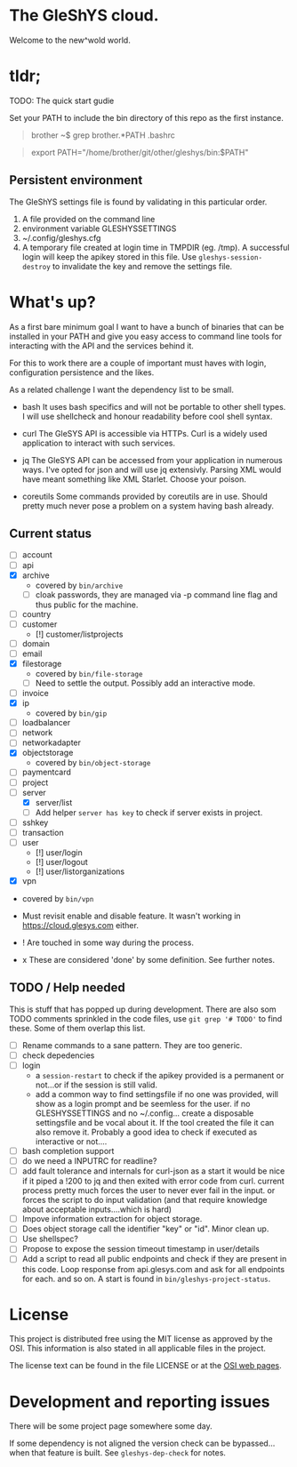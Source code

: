 # The GleShYS cloud.

Welcome to the new^wold world.

# tldr;

TODO: The quick start gudie

Set your PATH to include the bin directory of this repo as the first
instance.

> brother ~$ grep brother.*PATH .bashrc

> export PATH="/home/brother/git/other/gleshys/bin:$PATH"


## Persistent environment

The GleShYS settings file is found by validating in this particular
order.

1. A file provided on the command line
2. environment variable GLESHYSSETTINGS
3. ~/.config/gleshys.cfg
4. A temporary file created at login time in TMPDIR (eg. /tmp). A
   successful login will keep the apikey stored in this file. Use
   `gleshys-session-destroy` to invalidate the key and remove the
   settings file.

# What's up?

As a first bare minimum goal I want to have a bunch of binaries that
can be installed in your PATH and give you easy access to command line
tools for interacting with the API and the services behind it.

For this to work there are a couple of important must haves with
login, configuration persistence and the likes.

As a related challenge I want the dependency list to be small.

* bash
  It uses bash specifics and will not be portable to other shell
  types. I will use shellcheck and honour readability before cool
  shell syntax.

* curl
  The GleSYS API is accessible via HTTPs. Curl is a widely used
  application to interact with such services.

* jq
  The GleSYS API can be accessed from your application in numerous
  ways. I've opted for json and will use jq extensivly. Parsing XML
  would have meant something like XML Starlet. Choose your poison.

* coreutils
  Some commands provided by coreutils are in use. Should pretty much
  never pose a problem on a system having bash already.

## Current status

* [ ] account
* [ ] api
* [x] archive
  * covered by `bin/archive`
  * [ ] cloak passwords, they are managed via -p command line flag and
        thus public for the machine.
* [ ] country
* [ ] customer
  * [!] customer/listprojects
* [ ] domain
* [ ] email
* [x] filestorage
  * covered by `bin/file-storage`
  * [ ] Need to settle the output. Possibly add an interactive mode.
* [ ] invoice
* [x] ip
  * covered by `bin/gip`
* [ ] loadbalancer
* [ ] network
* [ ] networkadapter
* [x] objectstorage
  * covered by `bin/object-storage`
* [ ] paymentcard
* [ ] project
* [ ] server
  * [x] server/list
  * [ ] Add helper `server has key` to check if server exists in
        project.
* [ ] sshkey
* [ ] transaction
* [ ] user
  * [!] user/login
  * [!] user/logout
  * [!] user/listorganizations
* [x] vpn
 * covered by `bin/vpn`
 * Must revisit enable and disable feature. It wasn't working in
   https://cloud.glesys.com either.

* ! Are touched in some way during the process.
* x These are considered 'done' by some definition. See further notes.

## TODO / Help needed

This is stuff that has popped up during development. There are also
som TODO comments sprinkled in the code files, use `git grep '# TODO'`
to find these. Some of them overlap this list.

* [ ] Rename commands to a sane pattern. They are too generic.
* [ ] check depedencies
* [ ] login
  * a `session-restart` to check if the apikey provided is a permanent
    or not...or if the session is still valid.
  * add a common way to find settingsfile if no one was provided, will
    show as a login prompt and be seemless for the user.  if no
    GLESHYSSETTINGS and no ~/.config... create a disposable
    settingsfile and be vocal about it. If the tool created the file
    it can also remove it.
	Probably a good idea to check if executed as interactive or not....
* [ ] bash completion support
* [ ] do we need a INPUTRC for readline?
* [ ] add fault tolerance and internals for curl-json
      as a start it would be nice if it piped a !200 to jq and then
      exited with error code from curl. current process pretty much
      forces the user to never ever fail in the input. or forces the
      script to do input validation (and that require knowledge about
      acceptable inputs....which is hard)
* [ ] Impove information extraction for object storage.
* [ ] Does object storage call the identifier "key" or "id". Minor
      clean up.
* [ ] Use shellspec?
* [ ] Propose to expose the session timeout timestamp in user/details
* [ ] Add a script to read all public endpoints and check if they are
      present in this code. Loop response from api.glesys.com and ask
      for all endpoints for each. and so on. A start is found in
      `bin/gleshys-project-status`.

# License

This project is distributed free using the MIT license as approved by
the OSI. This information is also stated in all applicable files in
the project.

The license text can be found in the file LICENSE or at the [OSI web
pages](https://opensource.org/licenses/MIT).

# Development and reporting issues

There will be some project page somewhere some day.

If some dependency is not aligned the version check can be
bypassed... when that feature is built.
See `gleshys-dep-check` for notes.
